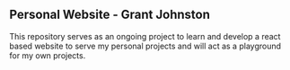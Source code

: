 ## Personal Website - Grant Johnston
This repository serves as an ongoing project to learn and develop a react based website to serve my personal projects and will act as a playground for my own projects.
